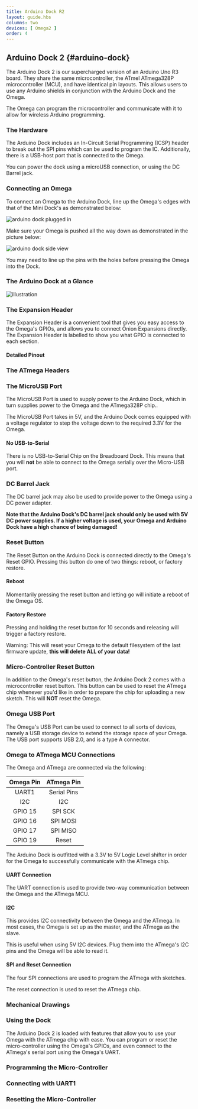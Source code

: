 ```yaml
---
title: Arduino Dock R2
layout: guide.hbs
columns: two
devices: [ Omega2 ]
order: 4
---
```



## Arduino Dock 2 {#arduino-dock}

<!-- [//]: # (The Arduino Dock 2 contains an ATmega328P micro-controller, the same one found on the Arduino Uno R3.) -->
<!-- [//]: # (The Omega can program the microcontroller and then communicate with it) -->

The Arduino Dock 2 is  our supercharged version of an Arduino Uno R3 board. They share the same microcontroller, the ATmel ATmega328P microcontroller (MCU), and have identical pin layouts. This allows users to use any Arduino shields in conjunction with the Arduino Dock and the Omega.

The Omega can program the microcontroller and communicate with it to allow for wireless Arduino programming.



### The Hardware

<!-- [//]: # (small overview of the things the headings below cover) -->


The Arduino Dock includes an In-Circuit Serial Programming (ICSP) header to break out the SPI pins which can be used to program the IC. Additionally, there is a USB-host port that is connected to the Omega.

You can power the dock using a microUSB connection, or using the DC Barrel jack.



### Connecting an Omega

<!-- [//]: # (picture guide on how to properly plug in an Omega) -->

To connect an Omega to the Arduino Dock, line up the Omega's edges with that of the Mini Dock's as demonstrated below:

![arduino dock plugged in](https://raw.githubusercontent.com/OnionIoT/Onion-Docs/master/Omega2/Documentation/Hardware-Overview/img/arduino-dock-top-plugged-in.JPG)

Make sure your Omega is pushed all the way down as demonstrated in the picture below:


![arduino dock side view](https://raw.githubusercontent.com/OnionIoT/Onion-Docs/master/Omega2/Documentation/Hardware-Overview/img/arduino-dock-side-view.JPG)

You may need to line up the pins with the holes before pressing the Omega into the Dock.


### The Arduino Dock at a Glance

<!-- [//]: # (illustration with all of the key parts labelled - see https://wiki.onion.io/Tutorials/Expansions/Using-the-Power-Dock#the-hardware_the-power-dock-at-a-glance for an example) -->
![illustration](https://raw.githubusercontent.com/OnionIoT/Onion-Docs/master/Omega2/Documentation/Hardware-Overview/img/arduino-dock-illustration.jpg)


### The Expansion Header

<!-- [//]: # (breakout of the Omega's GPIOs, can be connected to other circuits directly, or can use Omega expansions) -->
The Expansion Header is a convenient tool that gives you easy access to the Omega's GPIOs, and allows you to connect Onion Expansions directly. The Expansion Header is labelled to show you what GPIO is connected to each section.


#### Detailed Pinout

<!-- [//]: # (A detailed pinout diagram of the Expansion Header, showing which pins are multiplexed - see Lazar for an example) -->

### The ATmega Headers

<!-- [//]: # (breakout of the ATmega's pins, same as the Arduino Uno R3) -->
<!-- [//]: # (include an) -->

### The MicroUSB Port

<!-- [//]: # (explain that it provides power to the omega, mention that the Omega is powered by 3.3V and that the Dock has a regulator to take the 5V from the microUSB and step it down to 3.3V) -->

<!-- [//]: # (mention there's no usb to serial chip) -->

The MicroUSB Port is used to supply power to the Arduino Dock, which in turn supplies power to the Omega and the ATmega328P chip..

The MicroUSB Port takes in 5V, and the Arduino Dock comes equipped with a voltage regulator to step the voltage down to the required 3.3V for the Omega.


#### No USB-to-Serial

There is no USB-to-Serial Chip on the Breadboard Dock. This means that you will **not** be able to connect to the Omega serially over the Micro-USB port.


### DC Barrel Jack

<!-- [//]: # (provide power to the Omega using a DC power adapter) -->
<!-- [//]: # (REALLY highlight the fact that 5V is the maximum input and that any more than 5V will damage the dock and omega) -->

The DC barrel jack may also be used to provide power to the Omega using a DC power adapter.

**Note that the Arduino Dock's DC barrel jack should only be used with 5V DC power supplies. If a higher voltage is used, your Omega and Arduino Dock have a high chance of being damaged!**


### Reset Button

<!-- [//]: # (reset button is connected directly to the Omega's reset GPIO, can be used to just trigger a reboot or even a full factory restore) -->

The Reset Button on the Arduino Dock is connected directly to the Omega's Reset GPIO. Pressing this button do one of two things: reboot, or factory restore.


#### Reboot

Momentarily pressing the reset button and letting go will initiate a reboot of the Omega OS.

#### Factory Restore

Pressing and holding the reset button for 10 seconds and releasing will trigger a factory restore.

Warning: This will reset your Omega to the default filesystem of the last firmware update, **this will delete ALL of your data!**

### Micro-Controller Reset Button

<!-- [//]: # (issues a reset to the ATmega chip, give background on what that means in the Arduino Context) -->

In addition to the Omega's reset button, the Arduino Dock 2 comes with a microcontroller reset button. This button can be used to reset the ATmega chip whenever you'd like in order to prepare the chip for uploading a new sketch. This will **NOT** reset the Omega.

### Omega USB Port

<!-- [//]: # (USB port connected to the Omega - interface USB devices with the Omega, mention that it's a type A connector) -->

The Omega's USB Port can be used to connect to all sorts of devices, namely a USB storage device to extend the storage space of your Omega. The USB port supports USB 2.0, and is a type A connector.


### Omega to ATmega MCU Connections

<!-- [//]: # (The Omega and ATmega are connected via the following:) -->
<!-- [//]: # (- Omega UART1 to Arduino's serial pins) -->
<!-- [//]: # (- I2C pins) -->
<!-- [//]: # (- Omega's GPIOs 15, 16, 17 to ATmega's SPI SCK, SPI MOSI, and SPI MISO pins respectively) -->
<!-- [//]: # (- Omega's GPIO 19 to reset ATmega (will pull the RESET high)) -->

<!-- [//]: # (mention that there's a 3.3V to 5V Logic Level shifter for the connections) -->


The Omega and ATmega are connected via the following:

| Omega Pin  | ATmega Pin |
| :-------------: | :-------------:  |
| UART1 | Serial Pins  |
| I2C | I2C  |
| GPIO 15 | SPI SCK  |
| GPIO 16 | SPI MOSI  |
| GPIO 17 | SPI MISO  |
| GPIO 19 | Reset  |


The Arduino Dock is outfitted with a 3.3V to 5V Logic Level shifter in order for the Omega to successfully communicate with the ATmega chip.


#### UART Connection

<!-- [//]: # (functionality: provide easy to use two-way communication between the Omega and MCU) -->

The UART connection is used to provide two-way communication between the Omega and the ATmega MCU.

#### I2C

<!-- [//]: # (funcionality: provide I2C connectivity between the Omega and ATmega, the Omega is setup to be the master in most cases) -->
<!-- [//]: # (this is also useful when using 5V I2C devices, plug them into the ATmega I2C pins, and the Omega will be able to read it) -->

This provides I2C connectivity between the Omega and the ATmega. In most cases, the Omega is set up as the master, and the ATmega as the slave.

This is useful when using 5V I2C devices. Plug them into the ATmega's I2C pins and the Omega will be able to read it.

#### SPI and Reset Connection

<!-- [//]: # (these four pins are used by the Omega to reset and program the ATmega with sketches) -->

The four SPI connections are used to program the ATmega with sketches.

The reset connection is used to reset the ATmega chip.


### Mechanical Drawings

<!-- [//]: # (insert gabe's dope mechanical drawings) -->


### Using the Dock

<!-- [//]: # (little overview of the special features of this dock) -->

The Arduino Dock 2 is loaded with features that allow you to use your Omega with the ATmega chip with ease. You can program or reset the micro-controller using the Omega's GPIOs, and even connect to the ATmega's serial port using the Omega's UART.

### Programming the Micro-Controller

<!-- [//]: # (create a separate article for this under Doing Stuff - should be included in the RESETTING article mentioned above (part of batch3)) -->
<!-- [//]: # (two methods:) -->
<!-- [//]: # (- using the arduino ide) -->
<!-- [//]: # (- flashing sketches stored on the Omega's memory) -->

### Connecting with UART1

<!-- [//]: # (create a separate article for Omega <-> ATmega communication via serial, in this article link to the UART1 peripheral article and have an example scenario with an example sketch for the arduino and sample code for the Omega) -->

### Resetting the Micro-Controller

<!-- [//]: # (create a separate article for this under Doing Stuff (part of batch3)) -->
<!-- [//]: # (link to Arduino Dock article on resetting the microcontroller) -->
<!-- [//]: # (two methods:) -->
<!-- [//]: # (- pressing the physical button) -->
<!-- [//]: # (- using GPIO19) -->
